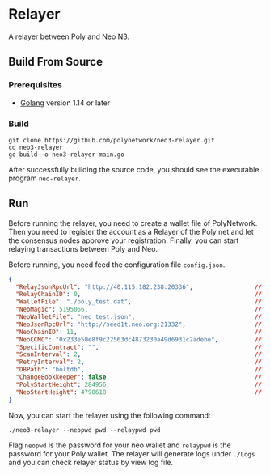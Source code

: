 # Relayer

A relayer between Poly and Neo N3.

## Build From Source

### Prerequisites

- [Golang](https://golang.org/doc/install) version 1.14 or later

### Build

```shell
git clone https://github.com/polynetwork/neo3-relayer.git
cd neo3-relayer
go build -o neo3-relayer main.go
```

After successfully building the source code, you should see the executable program `neo-relayer`.

## Run

Before running the relayer, you need to create a wallet file of PolyNetwork.
Then you need to register the account as a Relayer of the Poly net and let the consensus nodes approve your registration.
Finally, you can start relaying transactions between Poly and Neo.

Before running, you need feed the configuration file `config.json`.

```json
{
  "RelayJsonRpcUrl": "http://40.115.182.238:20336",                 // poly node rpc port
  "RelayChainID": 0,                                                // poly chain id
  "WalletFile": "./poly_test.dat",                                  // poly chain wallet file
  "NeoMagic": 5195066,                                              // Neo N3 network magic number
  "NeoWalletFile": "neo_test.json",                                 // Neo N3 wallet file
  "NeoJsonRpcUrl": "http://seed1t.neo.org:21332",                   // Neo N3 node rpc port
  "NeoChainID": 11,                                                 // Neo N3 chain id
  "NeoCCMC": "0x233e50e8f9c22563dc4873230a49d6931c2adebe",          // neo ccmc script hash in big endian
  "SpecificContract": "",                                           // the specific contract you want to monitor, eg. lock proxy, if empty, everything will be relayed
  "ScanInterval": 2,                                                // interval for scanning chains
  "RetryInterval": 2,                                               // interval for retrying sending tx to poly
  "DBPath": "boltdb",                                               // path for bolt db
  "ChangeBookkeeper": false,                                        // change bookkeeper or not
  "PolyStartHeight": 284956,                                        // start scanning height of poly
  "NeoStartHeight": 4790618                                         // start scanning height of neo
}
```

Now, you can start the relayer using the following command:

```shell
./neo3-relayer --neopwd pwd --relaypwd pwd
```

Flag `neopwd` is the password for your neo wallet and `relaypwd` is the password for your Poly wallet.
The relayer will generate logs under `./Logs` and you can check relayer status by view log file.
